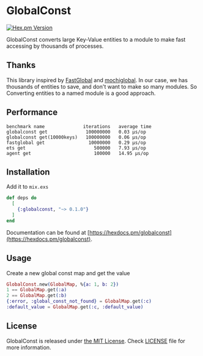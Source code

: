 # GlobalConst

[![Hex.pm Version](https://img.shields.io/hexpm/v/globalconst.svg?style=flat)](https://hex.pm/packages/globalconst)

GlobalConst converts large Key-Value entities to a module to make fast accessing by thousands of processes.

## Thanks

This library inspired by [FastGlobal](https://github.com/discordapp/fastglobal) and [mochiglobal](https://github.com/mochi/mochiweb/blob/master/src/mochiglobal.erl). 
In our case, we has thousands of entities to save, and don't want to make so many modules. 
So Converting entities to a named module is a good approach. 

## Performance

```
benchmark name              iterations   average time
globalconst get              100000000   0.03 µs/op
globalconst get(10000keys)   100000000   0.06 µs/op
fastglobal get                10000000   0.29 µs/op
ets get                         500000   7.93 µs/op
agent get                       100000   14.95 µs/op
```

## Installation

Add it to `mix.exs`

```elixir
def deps do
  [
    {:globalconst, "~> 0.1.0"}
  ]
end
```

Documentation can be found at [https://hexdocs.pm/globalconst](https://hexdocs.pm/globalconst).

## Usage

Create a new global const map and get the value

```elixir
GlobalConst.new(GlobalMap, %{a: 1, b: 2})
1 == GlobalMap.get(:a)
2 == GlobalMap.get(:b)
{:error, :global_const_not_found} = GlobalMap.get(:c)
:default_value = GlobalMap.get(:c, :default_value)
```

## License

GlobalConst is released under [the MIT License](LICENSE).
Check [LICENSE](LICENSE) file for more information.
